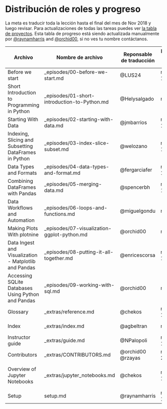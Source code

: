 # Distribución de roles y progreso

La meta es traducir toda la lección hasta el final del mes de Nov 2018 y luego revisar. Para actualizaciones de todas las tareas puedes ver [la tabla de proyectos](https://github.com/Carpentries-ES/python-ecology-lesson-es/projects/1). Esta tabla de progreso está siendo actualizada manualmente por [@raynamharris](https://github.com/raynamharris) and [@orchid00](https://github.com/orchid00), si no ves tu nombre contáctanos.

Archivo | Nombre de archivo | Reponsable de traducción | Fecha de inicio | Fecha de entrega | Responsable de revisión | Fecha de inicio | Fecha de entrega
--- | --- | --- | --- | --- | --- | --- | --- 
Before we start | _episodes/00-before-we-start.md | @LUS24 | nov 10 | nov 11 | @spereyra @orchid00| nov 13 | nov 17
Short Introduction to Programming in Python | _episodes/01-short-introduction-to-Python.md | @Helysalgado | nov 9 | nov 14 | @ComplejoC @orchid00 @monialo2000 | nov 16 | nov 20, nov 21
Starting With Data | _episodes/02-starting-with-data.md | @jmbarrios  | nov 10 | nov 19 | @LUS24 | nov 20 | nov 22
Indexing, Slicing and Subsetting DataFrames in Python | _episodes/03-index-slice-subset.md | @welozano  | nov 10 | nov 22 |@orchid00 | nov 11 | nov 22
Data Types and Formats | _episodes/04-data-types-and-format.md |  @fergarciafer  | nov 10 | nov 15 | @orchid00 | nov 12 | nov 17
Combining DataFrames with Pandas | _episodes/05-merging-data.md | @spencerbh | nov 12 | nov 15 | @arredondo23 @raynamharris | nov 16 |
Data Workflows and Automation | _episodes/06-loops-and-functions.md | @miguelgondu  | nov 9 | nov 18 | @fergarciafer | nov 19 | nov 22
Making Plots With plotnine | _episodes/07-visualization-ggplot-python.md | @orchid00 | nov10  | nov 12 | @LauCIFASIS | nov 12 | nov 20
Data Ingest and Visualization - Matplotlib and Pandas | _episodes/08-putting-it-all-together.md | @enricescorsa | nov 11 | nov 12 | @chekos | nov 13 |
Accessing SQLite Databases Using Python and Pandas | _episodes/09-working-with-sql.md | @orchid00 | nov 9 | nov10| @rzayas, @nohemihuanca | nov 13, nov 20 | nov 22 , nov 21
Glossary | _extras/reference.md | @chekos | nov 12 | nov 13 | @arredondo23 | nov 13 | nov 15 
Index | _extras/index.md | @agbeltran | nov 9 | nov 11 | @orchid00 | nov 12 | nov 12
Instructor guide | _extras/guide.md | @NPalopoli | nov 12  | | @Helysalgado |||
Contributors | _extras/CONTRIBUTORS.md | @orchid00 @rzayas | nov 21 | nov 22 | @orchid00 | nov 21 | nov 22
Overview of Jupyter Notebooks | _extras/jupyter_notebooks.md | @chekos | nov 12 | nov 15 | @miguelgondu @orchid00 | nov 19, nov 21  | nov , nov 22
Setup | setup.md | @raynamharris | nov 12 | nov 12 | @orchid00 | nov 13 | nov 17
